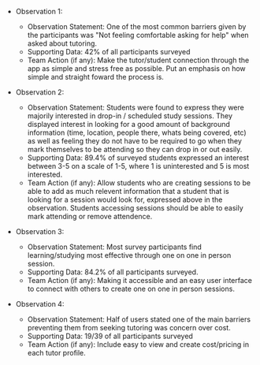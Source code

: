 - Observation 1:
  - Observation Statement: One of the most common barriers given by the participants was "Not feeling comfortable asking for help" when asked about tutoring. 
  - Supporting Data: 42% of all participants surveyed 
  - Team Action (if any): Make the tutor/student connection through the app as simple and stress free as possible. Put an emphasis on how simple and straight foward the process is. 
    
- Observation 2:
  - Observation Statement: Students were found to express they were majorily interested in drop-in / scheduled study sessions. They displayed interest in looking for a good amount of background information (time, location, people there, whats being covered, etc) as well as feeling they do not have to be required to go when they mark themselves to be attending so they can drop in or out easily.
  - Supporting Data: 89.4% of surveyed students expressed an interest between 3-5 on a scale of 1-5, where 1 is uninterested and 5 is most interested.
  - Team Action (if any): Allow students who are creating sessions to be able to add as much relevent information that a student that is looking for a session would look for, expressed above in the observation. Students accessing sessions should be able to easily mark attending or remove attendence. 
 
- Observation 3:
  - Observation Statement: Most survey participants find learning/studying most effective through one on one in person session.
  - Supporting Data: 84.2% of all participants surveyed.
  - Team Action (if any): Making it accessible and an easy user interface to connect with others to create one on one in person sessions.
    
- Observation 4:
  - Observation Statement: Half of users stated one of the main barriers preventing them from seeking tutoring was concern over cost.
  - Supporting Data: 19/39 of all participants surveyed 
  - Team Action (if any): Include easy to view and create cost/pricing in each tutor profile. 
